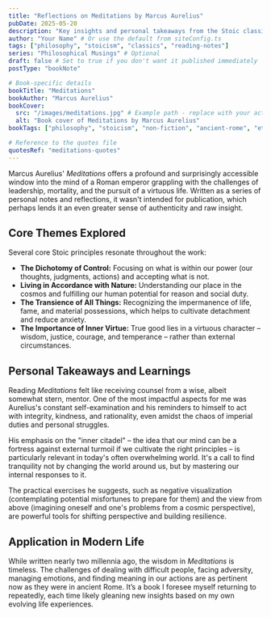```yaml
---
title: "Reflections on Meditations by Marcus Aurelius"
pubDate: 2025-05-20
description: "Key insights and personal takeaways from the Stoic classic, Meditations."
author: "Your Name" # Or use the default from siteConfig.ts
tags: ["philosophy", "stoicism", "classics", "reading-notes"]
series: "Philosophical Musings" # Optional
draft: false # Set to true if you don't want it published immediately
postType: "bookNote"

# Book-specific details
bookTitle: "Meditations"
bookAuthor: "Marcus Aurelius"
bookCover:
  src: "/images/meditations.jpg" # Example path - replace with your actual image path
  alt: "Book cover of Meditations by Marcus Aurelius"
bookTags: ["philosophy", "stoicism", "non-fiction", "ancient-rome", "ethics"]

# Reference to the quotes file
quotesRef: "meditations-quotes"
---
```


Marcus Aurelius' _Meditations_ offers a profound and surprisingly accessible window into the mind of a Roman emperor grappling with the challenges of leadership, mortality, and the pursuit of a virtuous life. Written as a series of personal notes and reflections, it wasn't intended for publication, which perhaps lends it an even greater sense of authenticity and raw insight.

## Core Themes Explored

Several core Stoic principles resonate throughout the work:

- **The Dichotomy of Control:** Focusing on what is within our power (our thoughts, judgments, actions) and accepting what is not.
- **Living in Accordance with Nature:** Understanding our place in the cosmos and fulfilling our human potential for reason and social duty.
- **The Transience of All Things:** Recognizing the impermanence of life, fame, and material possessions, which helps to cultivate detachment and reduce anxiety.
- **The Importance of Inner Virtue:** True good lies in a virtuous character – wisdom, justice, courage, and temperance – rather than external circumstances.

## Personal Takeaways and Learnings

Reading _Meditations_ felt like receiving counsel from a wise, albeit somewhat stern, mentor. One of the most impactful aspects for me was Aurelius's constant self-examination and his reminders to himself to act with integrity, kindness, and rationality, even amidst the chaos of imperial duties and personal struggles.

His emphasis on the "inner citadel" – the idea that our mind can be a fortress against external turmoil if we cultivate the right principles – is particularly relevant in today's often overwhelming world. It's a call to find tranquility not by changing the world around us, but by mastering our internal responses to it.

The practical exercises he suggests, such as negative visualization (contemplating potential misfortunes to prepare for them) and the view from above (imagining oneself and one's problems from a cosmic perspective), are powerful tools for shifting perspective and building resilience.

## Application in Modern Life

While written nearly two millennia ago, the wisdom in _Meditations_ is timeless. The challenges of dealing with difficult people, facing adversity, managing emotions, and finding meaning in our actions are as pertinent now as they were in ancient Rome. It’s a book I foresee myself returning to repeatedly, each time likely gleaning new insights based on my own evolving life experiences.
